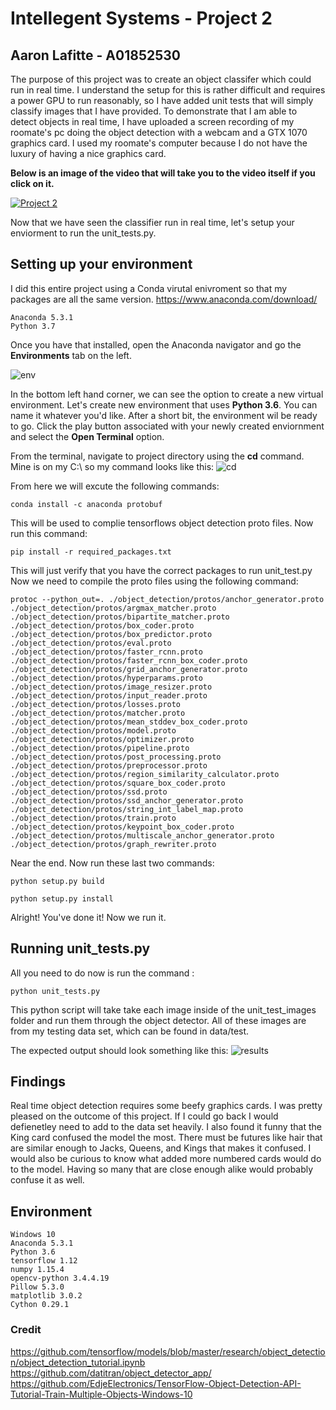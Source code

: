 # Intellegent Systems - Project 2
## Aaron Lafitte - A01852530


The purpose of this project was to create an object classifer which could run in real time.
I understand the setup for this is rather difficult and requires a power GPU to run reasonably,
so I have added unit tests that will simply classify images that I have provided.
To demonstrate that I am able to detect objects in real time, I have uploaded a screen recording 
of my roomate's pc doing the object detection with a webcam and a GTX 1070 graphics card. I used my
roomate's computer because I do not have the luxury of having a nice graphics card. 

**Below is an image of the video that will take you to the video itself if you click on it.**

[![Project 2](http://img.youtube.com/vi/xPUh7N2N0bo/0.jpg)](http://www.youtube.com/watch?v=xPUh7N2N0bo "Project 2")

Now that we have seen the classifier run in real time, let's setup your enviorment to run the unit_tests.py.

## Setting up your environment 

I did this entire project using a Conda virutal enivroment so that my packages are all the same version.
https://www.anaconda.com/download/

```
Anaconda 5.3.1
Python 3.7
```
Once you have that installed, open the Anaconda navigator and go the **Environments** tab on the left.

![env](https://user-images.githubusercontent.com/37847947/49839010-60f79880-fd6a-11e8-85ec-3f2ab2a7fabd.JPG)

In the bottom left hand corner, we can see the option to create a new virtual environment. 
Let's create new environment that uses **Python 3.6**. You can name it whatever you'd like. 
After a short bit, the environment wil be ready to go. Click the play button associated with your 
newly created enviornment and select the **Open Terminal** option. 

From the terminal, navigate to project directory using the **cd** command. Mine is on my C:\ so my
command looks like this:
![cd](https://user-images.githubusercontent.com/37847947/49839426-39a1cb00-fd6c-11e8-98c5-2f792334dc3f.JPG)

From here we will excute the following commands:
```
conda install -c anaconda protobuf
```
This will be used to complie tensorflows object detection proto files.
Now run this command:
```
pip install -r required_packages.txt
```
This will just verify that you have the correct packages to run unit_test.py Now we need to compile the proto files using the following command:
```
protoc --python_out=. ./object_detection/protos/anchor_generator.proto ./object_detection/protos/argmax_matcher.proto ./object_detection/protos/bipartite_matcher.proto ./object_detection/protos/box_coder.proto ./object_detection/protos/box_predictor.proto ./object_detection/protos/eval.proto ./object_detection/protos/faster_rcnn.proto ./object_detection/protos/faster_rcnn_box_coder.proto ./object_detection/protos/grid_anchor_generator.proto ./object_detection/protos/hyperparams.proto ./object_detection/protos/image_resizer.proto ./object_detection/protos/input_reader.proto ./object_detection/protos/losses.proto ./object_detection/protos/matcher.proto ./object_detection/protos/mean_stddev_box_coder.proto ./object_detection/protos/model.proto ./object_detection/protos/optimizer.proto ./object_detection/protos/pipeline.proto ./object_detection/protos/post_processing.proto ./object_detection/protos/preprocessor.proto ./object_detection/protos/region_similarity_calculator.proto ./object_detection/protos/square_box_coder.proto ./object_detection/protos/ssd.proto ./object_detection/protos/ssd_anchor_generator.proto ./object_detection/protos/string_int_label_map.proto ./object_detection/protos/train.proto ./object_detection/protos/keypoint_box_coder.proto ./object_detection/protos/multiscale_anchor_generator.proto ./object_detection/protos/graph_rewriter.proto
```
Near the end. Now run these last two commands:
```
python setup.py build
```
```
python setup.py install
```
Alright! You've done it! Now we run it.

## Running unit_tests.py

All you need to do now is run the command :
```
python unit_tests.py
```

This python script will take take each image inside of the unit_test_images folder and run them through the object detector.
All of these images are from my testing data set, which can be found in data/test.

The expected output should look something like this:
![results](https://user-images.githubusercontent.com/37847947/49842988-d23f4780-fd7a-11e8-8186-a48742419b02.JPG)

## Findings
Real time object detection requires some beefy graphics cards. I was pretty pleased on the outcome of this project. If I could go back I would defienetley need to add to the data set heavily. I also found it funny that the King card confused the model the most. There must be futures like hair that are similar enough to Jacks, Queens, and Kings that makes it confused. I would also be curious to know what added more numbered cards would do to the model. Having so many that are close enough alike would probably confuse it as well. 

## Environment
```
Windows 10
Anaconda 5.3.1
Python 3.6
tensorflow 1.12
numpy 1.15.4
opencv-python 3.4.4.19
Pillow 5.3.0
matplotlib 3.0.2
Cython 0.29.1

```

### Credit
https://github.com/tensorflow/models/blob/master/research/object_detection/object_detection_tutorial.ipynb
https://github.com/datitran/object_detector_app/
https://github.com/EdjeElectronics/TensorFlow-Object-Detection-API-Tutorial-Train-Multiple-Objects-Windows-10



